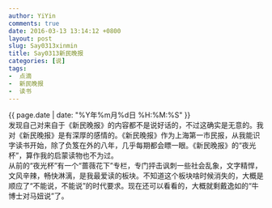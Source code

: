 ```yaml
---
author: YiYin
comments: true
date: 2016-03-13 13:14:12 +0800
layout: post
slug: Say0313xinmin
title: Say0313新民晚报
categories: [说]
tags:
-  点滴
-  新民晚报
-  读书
---
```

<div class="saying">
<div class="timestamp">{{ page.date | date: "%Y年%m月%d日 %H:%M:%S" }}</div>
发现自己对来自于《新民晚报》的内容都不是说好话的，不过这确实是无意的。我对《新民晚报》是有深厚的感情的。《新民晚报》作为上海第一市民报，从我能识字读书开始，除了负笈在外的八年，几乎每期都会瞟一眼。《新民晚报》的“夜光杯”，算作我的启蒙读物也不为过。<br/>
从前的“夜光杯”有一个“蔷薇花下”专栏，专门抨击讽刺一些社会乱象，文字精悍，文风辛辣，畅快淋漓，是我最爱读的板块。不知道这个板块啥时候消失的，大概是顺应了“不能说，不能说”的时代要求。现在还可以看看的，大概就剩戴逸如的“牛博士对马妞说”了。
</div>
